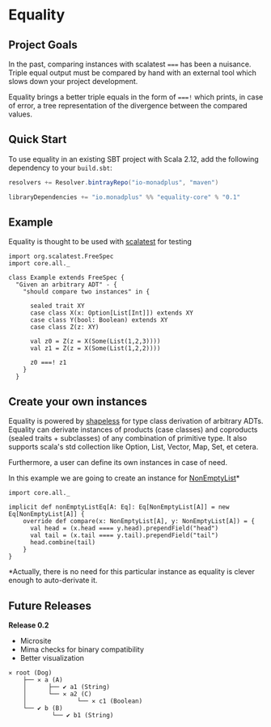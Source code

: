 # Equality
## Project Goals
In the past, comparing instances with scalatest `===` has been a nuisance. Triple equal output must be compared by hand with an external tool which slows down your project development.

Equality brings a better triple equals in the form of `===!` which prints, in case of error, a tree representation of the divergence between the compared values. 
## Quick Start
To use equality in an existing SBT project with Scala 2.12, add the following dependency to your `build.sbt`:
```scala
resolvers += Resolver.bintrayRepo("io-monadplus", "maven")

libraryDependencies += "io.monadplus" %% "equality-core" % "0.1"
```
## Example
Equality is thought to be used with [scalatest](http://www.scalatest.org/) for testing
```tut
import org.scalatest.FreeSpec
import core.all._

class Example extends FreeSpec {
  "Given an arbitrary ADT" - {
    "should compare two instances" in {
      
      sealed trait XY
      case class X(x: Option[List[Int]]) extends XY
      case class Y(bool: Boolean) extends XY
      case class Z(z: XY)

      val z0 = Z(z = X(Some(List(1,2,3))))
      val z1 = Z(z = X(Some(List(1,2,2))))

      z0 ===! z1
    }
  }
```
## Create your own instances
Equality is powered by [shapeless](https://github.com/milessabin/shapeless) for type class derivation of arbitrary ADTs. Equality can derivate instances of products (case classes) and coproducts (sealed traits + subclasses) of any combination of primitive type. It also supports scala's std collection like Option, List, Vector, Map, Set, et cetera.

Furthermore, a user can define its own instances in case of need. 

In this example we are going to create an instance for [NonEmptyList](https://github.com/typelevel/cats/blob/master/core/src/main/scala/cats/data/NonEmptyList.scala)*
```tut
import core.all._

implicit def nonEmptyListEq[A: Eq]: Eq[NonEmptyList[A]] = new Eq[NonEmptyList[A]] {
    override def compare(x: NonEmptyList[A], y: NonEmptyList[A]) = {
      val head = (x.head ==== y.head).prependField("head")
      val tail = (x.tail ==== y.tail).prependField("tail")
      head.combine(tail)
    }
}
```
*Actually, there is no need for this particular instance as equality is clever enough to auto-derivate it.
## Future Releases

__Release 0.2__  
 - Microsite
 - Mima checks for binary compatibility
 - Better visualization
```text
✕ root (Dog)
    ├── ✕ a (A) 
    │      ├── ✔ a1 (String)
    │      └── ✕ a2 (C)
    │              └── ✕ c1 (Boolean)
    └── ✔ b (B)
            └── ✔ b1 (String)

```